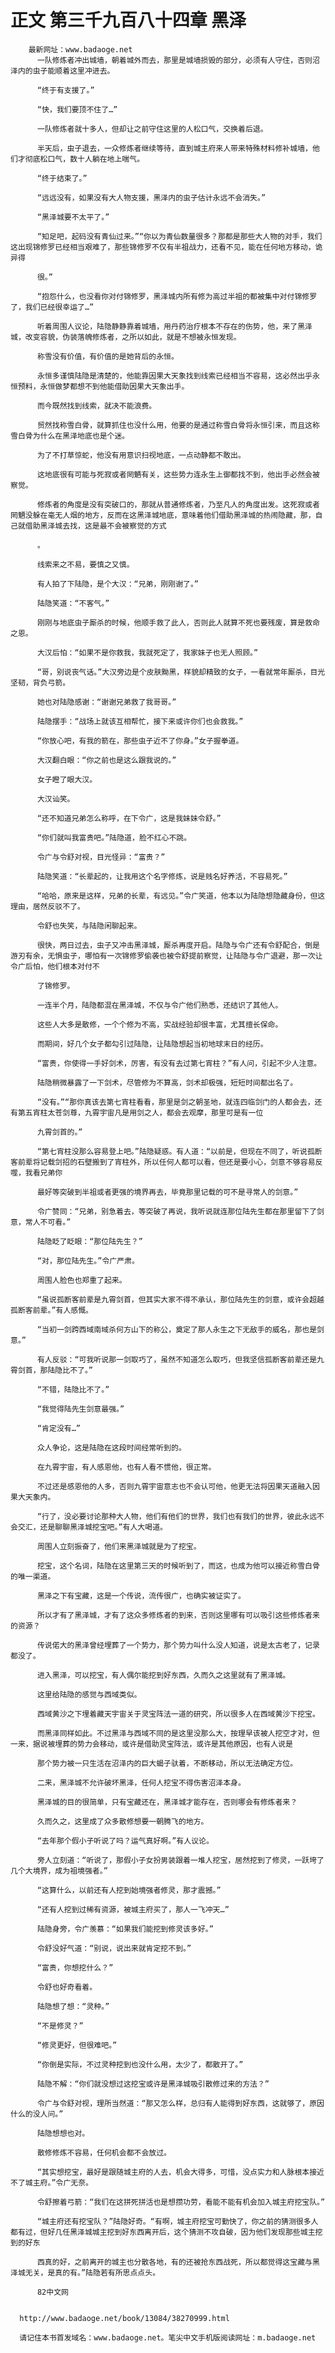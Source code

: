 # 正文 第三千九百八十四章 黑泽
        最新网址：www.badaoge.net
          一队修炼者冲出城墙，朝着城外而去，那里是城墙损毁的部分，必须有人守住，否则沼泽内的虫子能顺着这里冲进去。
      
          “终于有支援了。”
      
          “快，我们要顶不住了…”
      
          一队修炼者就十多人，但却让之前守住这里的人松口气，交换着后退。
      
          半天后，虫子退去，一众修炼者继续等待，直到城主府来人带来特殊材料修补城墙，他们才彻底松口气，数十人躺在地上喘气。
      
          “终于结束了。”
      
          “远远没有，如果没有大人物支援，黑泽内的虫子估计永远不会消失。”
      
          “黑泽城要不太平了。”
      
          “知足吧，起码没有青仙过来。”“你以为青仙数量很多？那都是那些大人物的对手，我们这出现锦修罗已经相当艰难了，那些锦修罗不仅有半祖战力，还看不见，能在任何地方移动，诡异得
      
          很。”
      
          “抱怨什么，也没看你对付锦修罗，黑泽城内所有修为高过半祖的都被集中对付锦修罗了，我们已经很幸运了…”
      
          听着周围人议论，陆隐静静靠着城墙，用丹药治疗根本不存在的伤势，他，来了黑泽城，改变容貌，伪装落魄修炼者，之所以如此，就是不想被永恒发现。
      
          称雪没有价值，有价值的是她背后的永恒。
      
          永恒多谨慎陆隐是清楚的，他能靠因果大天象找到线索已经相当不容易，这必然出乎永恒预料，永恒做梦都想不到他能借助因果大天象出手。
      
          而今既然找到线索，就决不能浪费。
      
          贸然找称雪白骨，就算抓住也没什么用，他要的是通过称雪白骨将永恒引来，而且这称雪白骨为什么在黑泽地底也是个迷。
      
          为了不打草惊蛇，他没有用意识扫视地底，一点动静都不敢出。
      
          这地底很有可能与死寂或者罔魉有关，这些势力连永生上御都找不到，他出手必然会被察觉。
      
          修炼者的角度是没有突破口的，那就从普通修炼者，乃至凡人的角度出发。这死寂或者罔魉没躲在毫无人烟的地方，反而在这黑泽城地底，意味着他们借助黑泽城的热闹隐藏，那，自己就借助黑泽城去找，这是最不会被察觉的方式
      
          。
      
          线索来之不易，要慎之又慎。
      
          有人拍了下陆隐，是个大汉：“兄弟，刚刚谢了。”
      
          陆隐笑道：“不客气。”
      
          刚刚与地底虫子厮杀的时候，他顺手救了此人，否则此人就算不死也要残废，算是救命之恩。
      
          大汉后怕：“如果不是你救我，我就死定了，我家妹子也无人照顾。”
      
          “哥，别说丧气话。”大汉旁边是个皮肤黝黑，样貌却精致的女子，一看就常年厮杀，目光坚韧，背负弓箭。
      
          她也对陆隐感谢：“谢谢兄弟救了我哥哥。”
      
          陆隐摆手：“战场上就该互相帮忙，接下来或许你们也会救我。”
      
          “你放心吧，有我的箭在，那些虫子近不了你身。”女子握拳道。
      
          大汉翻白眼：“你之前也是这么跟我说的。”
      
          女子瞪了眼大汉。
      
          大汉讪笑。
      
          “还不知道兄弟怎么称呼，在下令广，这是我妹妹令舒。”
      
          “你们就叫我富贵吧。”陆隐道，脸不红心不跳。
      
          令广与令舒对视，目光怪异：“富贵？”
      
          陆隐笑道：“长辈起的，让我用这个名字修炼，说是贱名好养活，不容易死。”
      
          “哈哈，原来是这样，兄弟的长辈，有远见。”令广笑道，他本以为陆隐想隐藏身份，但这理由，居然反驳不了。
      
          令舒也失笑，与陆隐闲聊起来。
      
          很快，两日过去，虫子又冲击黑泽城，厮杀再度开启。陆隐与令广还有令舒配合，倒是游刃有余，无惧虫子，哪怕有一次锦修罗偷袭也被令舒提前察觉，让陆隐与令广退避，那一次让令广后怕，他们根本对付不
      
          了锦修罗。
      
          一连半个月，陆隐都混在黑泽城，不仅与令广他们熟悉，还结识了其他人。
      
          这些人大多是散修，一个个修为不高，实战经验却很丰富，尤其擅长保命。
      
          而期间，好几个女子都勾引过陆隐，让陆隐想起当初地球末日的经历。
      
          “富贵，你使得一手好剑术，厉害，有没有去过第七宵柱？”有人问，引起不少人注意。
      
          陆隐稍微暴露了一下剑术，尽管修为不算高，剑术却极强，短短时间都出名了。
      
          “没有。”“那你真该去第七宵柱看看，那里是剑之朝圣地，就连四临剑门的人都会去，还有第五宵柱太苍剑尊，九霄宇宙凡是用剑之人，都会去观摩，那里可是有一位
      
          九霄剑首的。”
      
          “第七宵柱没那么容易登上吧。”陆隐疑惑。有人道：“以前是，但现在不同了，听说孤断客前辈将记载剑招的石壁搬到了宵柱外，所以任何人都可以看，但还是要小心，剑意不够容易反噬，我看兄弟你
      
          最好等突破到半祖或者更强的境界再去，毕竟那里记载的可不是寻常人的剑意。”
      
          令广赞同：“兄弟，别急着去，等突破了再说，我听说就连那位陆先生都在那里留下了剑意，常人不可看。”
      
          陆隐眨了眨眼：“那位陆先生？”
      
          “对，那位陆先生。”令广严肃。
      
          周围人脸色也郑重了起来。
      
          “虽说孤断客前辈是九霄剑首，但其实大家不得不承认，那位陆先生的剑意，或许会超越孤断客前辈。”有人感慨。
      
          “当初一剑跨西域南域杀何方山下的称公，奠定了那人永生之下无敌手的威名，那也是剑意。”
      
          有人反驳：“可我听说那一剑取巧了，虽然不知道怎么取巧，但我坚信孤断客前辈还是九霄剑首，那陆隐比不了。”
      
          “不错，陆隐比不了。”
      
          “我觉得陆先生剑意最强。”
      
          “肯定没有…”
      
          众人争论，这是陆隐在这段时间经常听到的。
      
          在九霄宇宙，有人感恩他，也有人看不惯他，很正常。
      
          不过还是感恩他的人多，否则九霄宇宙意志也不会认可他，他更无法将因果天道融入因果大天象内。
      
          “行了，没必要讨论那种大人物，他们有他们的世界，我们也有我们的世界，彼此永远不会交汇，还是聊聊黑泽城挖宝吧。”有人大喝道。
      
          周围人立刻振奋了，他们来黑泽城就是为了挖宝。
      
          挖宝，这个名词，陆隐在这里第三天的时候听到了，而这，也成为他可以接近称雪白骨的唯一渠道。
      
          黑泽之下有宝藏，这是一个传说，流传很广，也确实被证实了。
      
          所以才有了黑泽城，才有了这众多修炼者的到来，否则这里哪有可以吸引这些修炼者来的资源？
      
          传说偌大的黑泽曾经埋葬了一个势力，那个势力叫什么没人知道，说是太古老了，记录都没了。
      
          进入黑泽，可以挖宝，有人偶尔能挖到好东西，久而久之这里就有了黑泽城。
      
          这里给陆隐的感觉与西域类似。
      
          西域黄沙之下埋着藏天宇宙关于灵宝阵法一道的研究，所以很多人在西域黄沙下挖宝。
      
          而黑泽同样如此。不过黑泽与西域不同的是这里没那么大，按理早该被人挖空才对，但一来，据说被埋葬的势力会移动，或许是借助灵宝阵法，或许是其他原因，也有人说是
      
          那个势力被一只生活在沼泽内的巨大蝎子驮着，不断移动，所以无法确定方位。
      
          二来，黑泽城不允许破坏黑泽，任何人挖宝不得伤害沼泽本身。
      
          黑泽城的目的很简单，只有宝藏还在，黑泽城才能存在，否则哪会有修炼者来？
      
          久而久之，这里成了众多散修想要一朝腾飞的地方。
      
          “去年那个假小子听说了吗？运气真好啊。”有人议论。
      
          旁人立刻道：“听说了，那假小子女扮男装跟着一堆人挖宝，居然挖到了修灵，一跃垮了几个大境界，成为祖境强者。”
      
          “这算什么，以前还有人挖到始境强者修灵，那才震撼。”
      
          “还有人挖到过稀有资源，被城主府买了，那人一飞冲天…”
      
          陆隐身旁，令广羡慕：“如果我们能挖到修灵该多好。”
      
          令舒没好气道：“别说，说出来就肯定挖不到。”
      
          “富贵，你想挖什么？”
      
          令舒也好奇看着。
      
          陆隐想了想：“灵种。”
      
          “不是修灵？”
      
          “修灵更好，但很难吧。”
      
          “你倒是实际，不过灵种挖到也没什么用，太少了，都散开了。”
      
          陆隐不解：“你们就没想过这挖宝或许是黑泽城吸引散修过来的方法？”
      
          令广与令舒对视，理所当然道：“那又怎么样，总归有人能得到好东西，这就够了，原因什么的没人问。”
      
          陆隐想想也对。
      
          散修修炼不容易，任何机会都不会放过。
      
          “其实想挖宝，最好是跟随城主府的人去，机会大得多，可惜，没点实力和人脉根本接近不了城主府。”令广无奈。
      
          令舒擦着弓箭：“我们在这拼死拼活也是想攒功劳，看能不能有机会加入城主府挖宝队。”
      
          “城主府还有挖宝队？”陆隐好奇。“有啊，城主府挖宝可勤快了，你之前的猜测很多人都有过，但好几任黑泽城城主挖到好东西离开后，这个猜测不攻自破，因为他们发现那些城主挖到的好东
      
          西真的好，之前离开的城主也分散各地，有的还被抢东西战死，所以都觉得这宝藏与黑泽城无关，是真的有。”陆隐若有所思点点头。
      
          82中文网
      
      
      http://www.badaoge.net/book/13084/38270999.html
      
      请记住本书首发域名：www.badaoge.net。笔尖中文手机版阅读网址：m.badaoge.net
